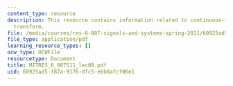 ```yaml
---
content_type: resource
description: This resource contains information related to continuous-time fourier
  transform.
file: /media/courses/res-6-007-signals-and-systems-spring-2011/60925ad5f87a9176dfc5ebb8afcf06e1_MITRES_6_007S11_lec08.pdf
file_type: application/pdf
learning_resource_types: []
ocw_type: OCWFile
resourcetype: Document
title: MITRES_6_007S11_lec08.pdf
uid: 60925ad5-f87a-9176-dfc5-ebb8afcf06e1
---
```

